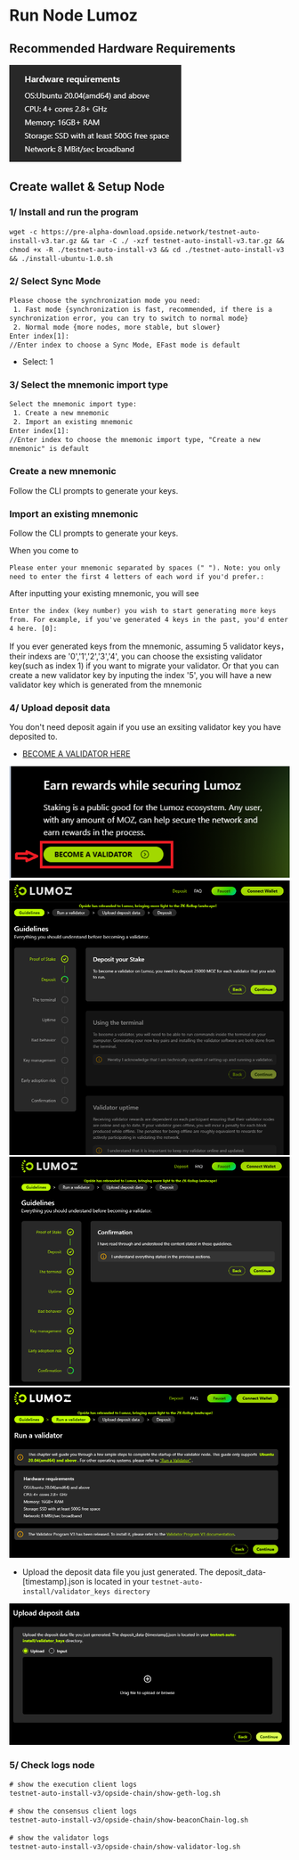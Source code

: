 # Run Node Lumoz

## Recommended Hardware Requirements 
![Alt text](image/image-5.png)
## Create wallet & Setup Node
### 1/ Install and run the program
```
wget -c https://pre-alpha-download.opside.network/testnet-auto-install-v3.tar.gz && tar -C ./ -xzf testnet-auto-install-v3.tar.gz && chmod +x -R ./testnet-auto-install-v3 && cd ./testnet-auto-install-v3 && ./install-ubuntu-1.0.sh
```
### 2/ Select Sync Mode
```
Please choose the synchronization mode you need: 
 1. Fast mode {synchronization is fast, recommended, if there is a synchronization error, you can try to switch to normal mode}
 2. Normal mode {more nodes, more stable, but slower}
Enter index[1]:
//Enter index to choose a Sync Mode, EFast mode is default
```
- Select: 1
### 3/ Select the mnemonic import type
```
Select the mnemonic import type: 
 1. Create a new mnemonic
 2. Import an existing mnemonic
Enter index[1]:
//Enter index to choose the mnemonic import type, "Create a new mnemonic" is default
```
### Create a new mnemonic
Follow the CLI prompts to generate your keys.
### Import an existing mnemonic
Follow the CLI prompts to generate your keys. 

When you come to
```
Please enter your mnemonic separated by spaces (" "). Note: you only need to enter the first 4 letters of each word if you'd prefer.:
```
After inputting your existing mnemonic, you will see
```
Enter the index (key number) you wish to start generating more keys from. For example, if you've generated 4 keys in the past, you'd enter 4 here. [0]:
```
If you ever generated keys from the mnemonic, assuming 5 validator keys，their indexs are '0','1','2','3','4', you can choose the exsisting validator key(such as index 1) if you want to migrate your validator. Or that you can create a new validator key by inputing the index '5', you will have a new validator key which is generated from the mnemonic
### 4/ Upload deposit data
You don't need deposit again if you use an exsiting validator key you have deposited to. 
- [BECOME A VALIDATOR HERE](https://lumoz.org/validator)

![Alt text](image/image.png)
![Alt text](image/image-1.png)
![Alt text](image/image-3.png)
![Alt text](image/image-6.png)
- Upload the deposit data file you just generated. The deposit_data-[timestamp].json is located in your `testnet-auto-install/validator_keys directory`

![Alt text](image/image-7.png)

### 5/ Check logs node
```
# show the execution client logs
testnet-auto-install-v3/opside-chain/show-geth-log.sh

# show the consensus client logs
testnet-auto-install-v3/opside-chain/show-beaconChain-log.sh

# show the validator logs
testnet-auto-install-v3/opside-chain/show-validator-log.sh
```